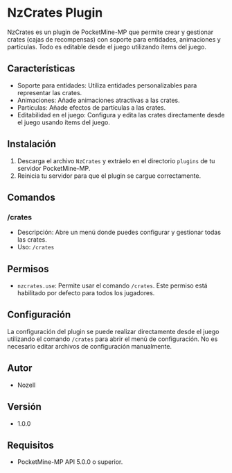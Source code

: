 
# NzCrates Plugin

NzCrates es un plugin de PocketMine-MP que permite crear y gestionar crates (cajas de recompensas) con soporte para entidades, animaciones y partículas. Todo es editable desde el juego utilizando ítems del juego.

## Características

- Soporte para entidades: Utiliza entidades personalizables para representar las crates.
- Animaciones: Añade animaciones atractivas a las crates.
- Partículas: Añade efectos de partículas a las crates.
- Editabilidad en el juego: Configura y edita las crates directamente desde el juego usando ítems del juego.

## Instalación

1. Descarga el archivo `NzCrates` y extráelo en el directorio `plugins` de tu servidor PocketMine-MP.
2. Reinicia tu servidor para que el plugin se cargue correctamente.

## Comandos

### /crates

- Descripción: Abre un menú donde puedes configurar y gestionar todas las crates.
- Uso: `/crates`
## Permisos

- `nzcrates.use`: Permite usar el comando `/crates`. Este permiso está habilitado por defecto para todos los jugadores.

## Configuración

La configuración del plugin se puede realizar directamente desde el juego utilizando el comando `/crates` para abrir el menú de configuración. No es necesario editar archivos de configuración manualmente.

## Autor

- Nozell

## Versión

- 1.0.0

## Requisitos

- PocketMine-MP API 5.0.0 o superior.
